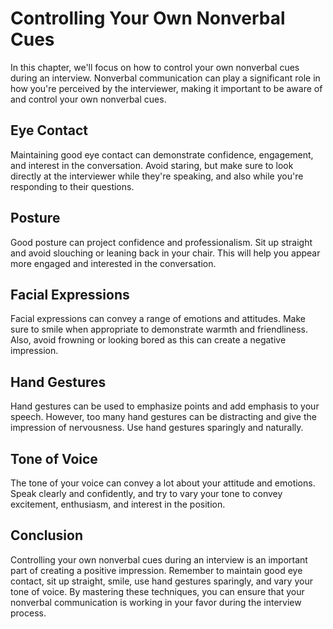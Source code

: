 Controlling Your Own Nonverbal Cues
==================================================================================

In this chapter, we'll focus on how to control your own nonverbal cues during an interview. Nonverbal communication can play a significant role in how you're perceived by the interviewer, making it important to be aware of and control your own nonverbal cues.

Eye Contact
-----------

Maintaining good eye contact can demonstrate confidence, engagement, and interest in the conversation. Avoid staring, but make sure to look directly at the interviewer while they're speaking, and also while you're responding to their questions.

Posture
-------

Good posture can project confidence and professionalism. Sit up straight and avoid slouching or leaning back in your chair. This will help you appear more engaged and interested in the conversation.

Facial Expressions
------------------

Facial expressions can convey a range of emotions and attitudes. Make sure to smile when appropriate to demonstrate warmth and friendliness. Also, avoid frowning or looking bored as this can create a negative impression.

Hand Gestures
-------------

Hand gestures can be used to emphasize points and add emphasis to your speech. However, too many hand gestures can be distracting and give the impression of nervousness. Use hand gestures sparingly and naturally.

Tone of Voice
-------------

The tone of your voice can convey a lot about your attitude and emotions. Speak clearly and confidently, and try to vary your tone to convey excitement, enthusiasm, and interest in the position.

Conclusion
----------

Controlling your own nonverbal cues during an interview is an important part of creating a positive impression. Remember to maintain good eye contact, sit up straight, smile, use hand gestures sparingly, and vary your tone of voice. By mastering these techniques, you can ensure that your nonverbal communication is working in your favor during the interview process.
